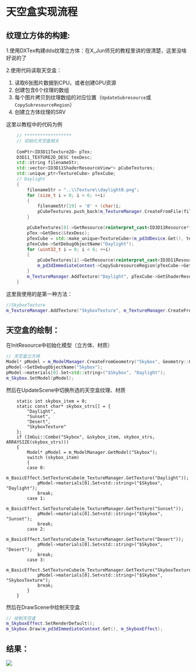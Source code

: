 # 天空盒实现流程

## 纹理立方体的构建:

1.使用DXTex构建dds纹理立方体：在X_Jun师兄的教程里讲的很清楚，这里没啥好说的了

2.使用代码读取天空盒：

1. 读取6张图片数据到CPU，或者创建GPU资源
2. 创建包含6个纹理的数组
3. 每个图片拷贝到纹理数组的对应位置（`UpdateSubresource`或`CopySubresourceRegion`）
4. 创建立方体纹理的SRV

这里以教程中的代码为例

```c++
    // ******************
    // 初始化天空盒相关
    
    ComPtr<ID3D11Texture2D> pTex;
    D3D11_TEXTURE2D_DESC texDesc;
    std::string filenameStr;
    std::vector<ID3D11ShaderResourceView*> pCubeTextures;
    std::unique_ptr<TextureCube> pTexCube;
    // Daylight
    {
        filenameStr = "..\\Texture\\daylight0.png";
        for (size_t i = 0; i < 6; ++i)
        {
            filenameStr[19] = '0' + (char)i;
            pCubeTextures.push_back(m_TextureManager.CreateFromFile(filenameStr));
        }

        pCubeTextures[0]->GetResource(reinterpret_cast<ID3D11Resource**>(pTex.ReleaseAndGetAddressOf()));
        pTex->GetDesc(&texDesc);
        pTexCube = std::make_unique<TextureCube>(m_pd3dDevice.Get(), texDesc.Width, texDesc.Height, DXGI_FORMAT_R8G8B8A8_UNORM_SRGB);
        pTexCube->SetDebugObjectName("Daylight");
        for (uint32_t i = 0; i < 6; ++i)
        {
            pCubeTextures[i]->GetResource(reinterpret_cast<ID3D11Resource**>(pTex.ReleaseAndGetAddressOf()));
            m_pd3dImmediateContext->CopySubresourceRegion(pTexCube->GetTexture(), D3D11CalcSubresource(0, i, 1), 0, 0, 0, pTex.Get(), 0, nullptr);
        }
        m_TextureManager.AddTexture("Daylight", pTexCube->GetShaderResource());
    }
```

这里我使用的是第一种方法：

```c++
//SkyboxTexture
m_TextureManager.AddTexture("SkyboxTexture", m_TextureManager.CreateFromFile("..\\Texture\\skybox\\SkyboxTexture1024.dds", false, true));
```



## 天空盒的绘制：

在InitResource中初始化模型（立方体、材质）

```c++
// 天空盒立方体
Model* pModel = m_ModelManager.CreateFromGeometry("Skybox", Geometry::CreateBox());
pModel->SetDebugObjectName("Skybox");
pModel->materials[0].Set<std::string>("$Skybox", "Daylight");
m_Skybox.SetModel(pModel);
```

然后在UpdateScene中切换所选的天空盒纹理、材质

        static int skybox_item = 0;
        static const char* skybox_strs[] = {
            "Daylight",
            "Sunset",
            "Desert",
            "SkyboxTexture"
        };
        if (ImGui::Combo("Skybox", &skybox_item, skybox_strs, ARRAYSIZE(skybox_strs)))
        {
            Model* pModel = m_ModelManager.GetModel("Skybox");
            switch (skybox_item)
            {
            case 0: 
                m_BasicEffect.SetTextureCube(m_TextureManager.GetTexture("Daylight"));
                pModel->materials[0].Set<std::string>("$Skybox", "Daylight");
                break;
            case 1: 
                m_BasicEffect.SetTextureCube(m_TextureManager.GetTexture("Sunset"));
                pModel->materials[0].Set<std::string>("$Skybox", "Sunset");
                break;
            case 2: 
                m_BasicEffect.SetTextureCube(m_TextureManager.GetTexture("Desert")); 
                pModel->materials[0].Set<std::string>("$Skybox", "Desert");
                break;
            case 3:
                m_BasicEffect.SetTextureCube(m_TextureManager.GetTexture("SkyboxTexture"));
                pModel->materials[0].Set<std::string>("$Skybox", "SkyboxTexture");
                break;
            }
        }

然后在DrawScene中绘制天空盒

```c++
// 绘制天空盒
m_SkyboxEffect.SetRenderDefault();
m_Skybox.Draw(m_pd3dImmediateContext.Get(), m_SkyboxEffect);
```



## 结果：

![](https://raw.githubusercontent.com/Telluluu/DirectX11-With-Windows-SDK/%E5%88%98%E6%9B%A6%E7%83%A8/%E4%BD%9C%E4%B8%9A%E6%B5%81%E7%A8%8B%E8%AF%B4%E6%98%8E%E5%8F%8A%E9%97%AE%E7%AD%94%E9%A2%98/markdownfiles/%E5%A4%A9%E7%A9%BA%E7%9B%92.gif)
